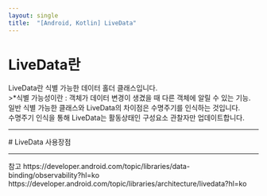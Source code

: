 ```yaml
---
layout: single
title:  "[Android, Kotlin] LiveData"
---
```


# LiveData란
<div>LiveData란 식별 가능한 데이터 홀더 클래스입니다.</div>
>*식별 가능성이란 : 객체가 데이터 변경이 생겼을 때 다른 객체에 알릴 수 있는 기능.
<div>
  일반 식별 가능한 클래스와 LiveData의 차이점은 수명주기를 인식하는 것입니다.
</div>
<div>
  수명주기 인식을 통해 LiveData는 활동상태인 구성요소 관찰자만 업데이트합니다.
</div>
<div></div>
<div>
</div>

<hr></hr>
# LiveData 사용장점


<hr></hr>
참고
https://developer.android.com/topic/libraries/data-binding/observability?hl=ko
https://developer.android.com/topic/libraries/architecture/livedata?hl=ko
